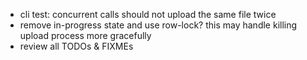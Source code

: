 * cli test: concurrent calls should not upload the same file twice
* remove in-progress state and use row-lock?  this may handle killing upload process more gracefully
* review all TODOs & FIXMEs
